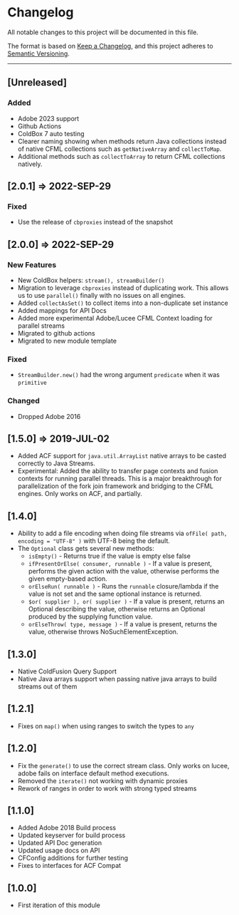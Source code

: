 # Changelog

All notable changes to this project will be documented in this file.

The format is based on [Keep a Changelog](https://keepachangelog.com/en/1.0.0/),
and this project adheres to [Semantic Versioning](https://semver.org/spec/v2.0.0.html).

----

## [Unreleased]

### Added

- Adobe 2023 support
- Github Actions
- ColdBox 7 auto testing
- Clearer naming showing when methods return Java collections instead of native CFML collections such as `getNativeArray` and `collectToMap`.
- Additional methods such as `collectToArray` to return CFML collections natively.

## [2.0.1] => 2022-SEP-29

### Fixed

- Use the release of `cbproxies` instead of the snapshot

## [2.0.0] => 2022-SEP-29

### New Features

- New ColdBox helpers: `stream(), streamBuilder()`
- Migration to leverage `cbproxies` instead of duplicating work. This allows us to use `parallel()` finally with no issues on all engines.
- Added `collectAsSet()` to collect items into a non-duplicate set instance
- Added mappings for API Docs
- Added more experimental Adobe/Lucee CFML Context loading for parallel streams
- Migrated to github actions
- Migrated to new module template

### Fixed

- `StreamBuilder.new()` had the wrong argument `predicate` when it was `primitive`

### Changed

- Dropped Adobe 2016

## [1.5.0] => 2019-JUL-02

- Added ACF support for `java.util.ArrayList` native arrays to be casted correctly to Java Streams.
- Experimental: Added the ability to transfer page contexts and fusion contexts for running parallel threads. This is a major breakthrough for parallelization of the fork join framework and bridging to the CFML engines. Only works on ACF, and partially.

## [1.4.0]

- Ability to add a file encoding when doing file streams via `ofFile( path, encoding = "UTF-8" )` with UTF-8 being the default.
- The `Optional` class gets several new methods:
  - `isEmpty()` - Returns true if the value is empty else false
  - `ifPresentOrElse( consumer, runnable )` - If a value is present, performs the given action with the value, otherwise performs the given empty-based action.
  - `orElseRun( runnable )` - Runs the `runnable` closure/lambda if the value is not set and the same optional instance is returned.
  - `$or( supplier ), or( supplier )` - If a value is present, returns an Optional describing the value, otherwise returns an Optional produced by the supplying function value.
  - `orElseThrow( type, message )` - If a value is present, returns the value, otherwise throws NoSuchElementException.

## [1.3.0]

- Native ColdFusion Query Support
- Native Java arrays support when passing native java arrays to build streams out of them

## [1.2.1]

- Fixes on `map()` when using ranges to switch the types to `any`

## [1.2.0]

- Fix the `generate()` to use the correct stream class. Only works on lucee, adobe fails on interface default method executions.
- Removed the `iterate()` not working with dynamic proxies
- Rework of ranges in order to work with strong typed streams

## [1.1.0]

- Added Adobe 2018 Build process
- Updated keyserver for build process
- Updated API Doc generation
- Updated usage docs on API
- CFConfig additions for further testing
- Fixes to interfaces for ACF Compat

## [1.0.0]

- First iteration of this module
